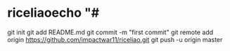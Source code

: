 # riceliaoecho "# 
git init
git add README.md
git commit -m "first commit"
git remote add origin https://github.com/impactwar11/riceliao.git
git push -u origin master
